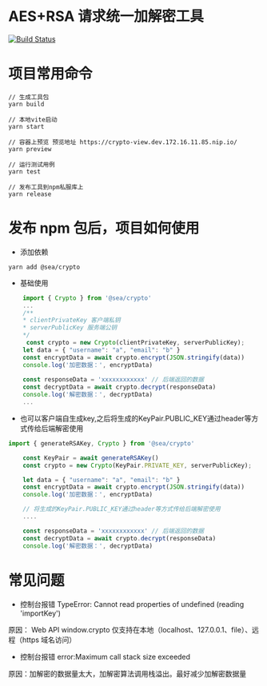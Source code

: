 # AES+RSA 请求统一加解密工具

[![Build Status](https://app.travis-ci.com/wqs576222103/encrypt-utils.svg?token=T85MtSayTDJVsGq9odzs&branch=main)](https://app.travis-ci.com/wqs576222103/encrypt-utils)

# 项目常用命令

```
// 生成工具包
yarn build

// 本地vite启动
yarn start

// 容器上预览 预览地址 https://crypto-view.dev.172.16.11.85.nip.io/
yarn preview

// 运行测试用例
yarn test

// 发布工具到npm私服库上
yarn release

```

# 发布 npm 包后，项目如何使用

- 添加依赖

```
yarn add @sea/crypto
```

- 基础使用

```js
    import { Crypto } from '@sea/crypto'
    ...
    /**
    * clientPrivateKey 客户端私钥
    * serverPublicKey 服务端公钥
    */
     const crypto = new Crypto(clientPrivateKey, serverPublicKey);
    let data = { "username": "a", "email": "b" }
    const encryptData = await crypto.encrypt(JSON.stringify(data))
    console.log('加密数据：', encryptData)
    
    const responseData = 'xxxxxxxxxxxx' // 后端返回的数据
    const decryptData = await crypto.decrypt(responseData)
    console.log('解密数据：', decryptData)
    ...
```


- 也可以客户端自生成key,之后将生成的KeyPair.PUBLIC_KEY通过header等方式传给后端解密使用
```js
import { generateRSAKey, Crypto } from '@sea/crypto'

    const KeyPair = await generateRSAKey()
    const crypto = new Crypto(KeyPair.PRIVATE_KEY, serverPublicKey);

    let data = { "username": "a", "email": "b" }
    const encryptData = await crypto.encrypt(JSON.stringify(data))
    console.log('加密数据：', encryptData)

    // 将生成的KeyPair.PUBLIC_KEY通过header等方式传给后端解密使用
    ....

    const responseData = 'xxxxxxxxxxxx' // 后端返回的数据
    const decryptData = await crypto.decrypt(responseData)
    console.log('解密数据：', decryptData)

```

# 常见问题

- 控制台报错 TypeError: Cannot read properties of undefined (reading 'importKey')

原因： Web API window.crypto 仅支持在本地（localhost、127.0.0.1、file）、远程（https 域名访问）


- 控制台报错 error:Maximum call stack size exceeded

原因：加解密的数据量太大，加解密算法调用栈溢出。最好减少加解密数据量